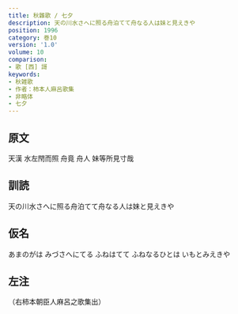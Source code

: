 ```yaml
---
title: 秋雜歌 / 七夕
description: 天の川水さへに照る舟泊てて舟なる人は妹と見えきや
position: 1996
category: 巻10
version: '1.0'
volume: 10
comparison:
- 歌 [西] 謌
keywords:
- 秋雑歌
- 作者：柿本人麻呂歌集
- 非略体
- 七夕
---
```


## 原文

天漢 水左閇而照 舟竟 舟人 妹等所見寸哉

## 訓読

天の川水さへに照る舟泊てて舟なる人は妹と見えきや

## 仮名

あまのがは みづさへにてる ふねはてて ふねなるひとは いもとみえきや

## 左注

（右柿本朝臣人麻呂之歌集出）
